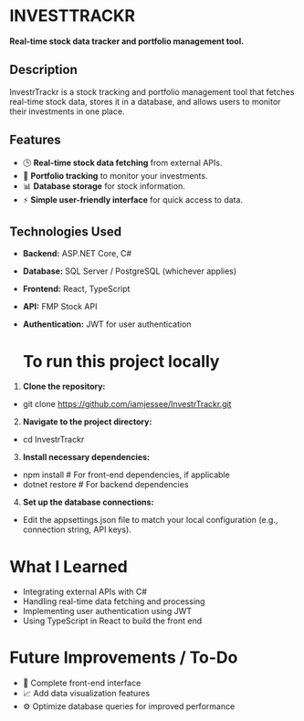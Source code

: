 # INVESTTRACKR

**Real-time stock data tracker and portfolio management tool.**

## Description

InvestrTrackr is a stock tracking and portfolio management tool that fetches real-time stock data, stores it in a database, and allows users to monitor their investments in one place.

## Features

- 🕒 **Real-time stock data fetching** from external APIs.
- 💼 **Portfolio tracking** to monitor your investments.
- 📊 **Database storage** for stock information.
- ⚡ **Simple user-friendly interface** for quick access to data.

## Technologies Used

- **Backend:** ASP.NET Core, C#
- **Database:** SQL Server / PostgreSQL (whichever applies)
- **Frontend:** React, TypeScript
- **API:** FMP Stock API
- **Authentication:** JWT for user authentication

  # To run this project locally

1. **Clone the repository:**
  - git clone https://github.com/iamjessee/InvestrTrackr.git

2. **Navigate to the project directory:**
  - cd InvestrTrackr

3. **Install necessary dependencies:**
  - npm install   # For front-end dependencies, if applicable
  - dotnet restore  # For backend dependencies

4. **Set up the database connections:**
-  Edit the appsettings.json file to match your local configuration (e.g., connection string, API keys).

# What I Learned

- Integrating external APIs with C#
- Handling real-time data fetching and processing
- Implementing user authentication using JWT
- Using TypeScript in React to build the front end

# Future Improvements / To-Do
- 🔧 Complete front-end interface
- 📈 Add data visualization features
- ⚙️ Optimize database queries for improved performance

